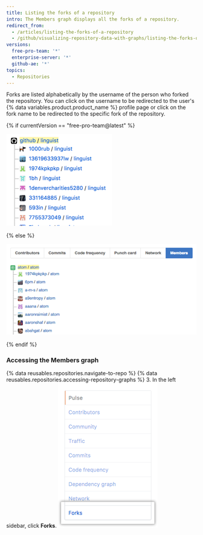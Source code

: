 ```yaml
---
title: Listing the forks of a repository
intro: The Members graph displays all the forks of a repository.
redirect_from:
  - /articles/listing-the-forks-of-a-repository
  - /github/visualizing-repository-data-with-graphs/listing-the-forks-of-a-repository
versions:
  free-pro-team: '*'
  enterprise-server: '*'
  github-ae: '*'
topics:
  - Repositories
---
```

Forks are listed alphabetically by the username of the person who forked the repository. You can click on the username to be redirected to the user's {% data variables.product.product_name %} profile page or click on the fork name to be redirected to the specific fork of the repository.

{% if currentVersion == "free-pro-team@latest" %}

![Repository members graph](/assets/images/help/graphs/repo_forks_graph_dotcom.png)

{% else %}

![Repository members graph](/assets/images/help/graphs/repo_members_graph.png)

{% endif %}

### Accessing the Members graph

{% data reusables.repositories.navigate-to-repo %}
{% data reusables.repositories.accessing-repository-graphs %}
3. In the left sidebar, click **Forks**.
![Forks tab](/assets/images/help/graphs/graphs-sidebar-forks-tab.png)
